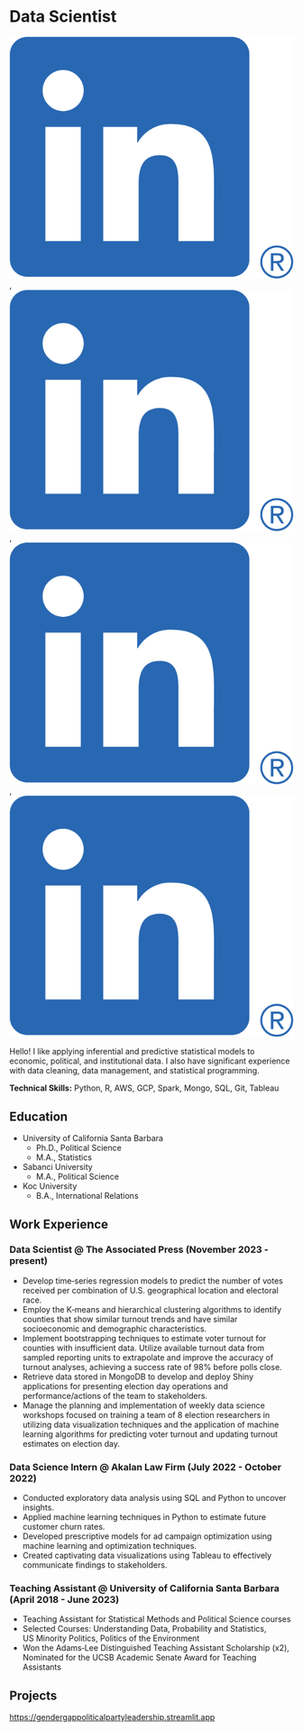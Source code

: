 # Data Scientist
[<img src="/assets/LI-In-Bug.png">](https://www.linkedin.com/in/selinkarabulut/), [<img src="/assets/LI-In-Bug.png">](https://github.com/selinekarabulut), [<img src="/assets/LI-In-Bug.png">](https://gendergappoliticalpartyleadership.streamlit.app), [<img src="/assets/LI-In-Bug.png">](https://public.tableau.com/app/profile/selin8335/vizzes)

Hello! I like applying inferential and predictive statistical models to economic, political, and institutional data. I also have significant experience with data cleaning, data management, and statistical programming. 

**Technical Skills:** Python, R, AWS, GCP, Spark, Mongo, SQL, Git, Tableau

## Education
- University of California Santa Barbara
  - Ph.D., Political Science
  - M.A., Statistics
- Sabanci University
  - M.A., Political Science
- Koc University
  - B.A., International Relations

## Work Experience

### Data Scientist @ The Associated Press (November 2023 - present)
- Develop time‑series regression models to predict the number of votes received per combination of U.S. geographical location and electoral
race.
- Employ the K‑means and hierarchical clustering algorithms to identify counties that show similar turnout trends and have similar socioeconomic
and demographic characteristics.
- Implement bootstrapping techniques to estimate voter turnout for counties with insufficient data. Utilize available turnout data from sampled reporting units to extrapolate and improve the accuracy of turnout analyses, achieving a success rate of 98% before polls close.
- Retrieve data stored in MongoDB to develop and deploy Shiny applications for presenting election day operations and performance/actions of the team to stakeholders.
- Manage the planning and implementation of weekly data science workshops focused on training a team of 8 election researchers in utilizing data visualization
techniques and the application of machine learning algorithms for predicting voter turnout and updating turnout estimates on election
day.

### Data Science Intern @ Akalan Law Firm (July 2022 - October 2022)
- Conducted exploratory data analysis using SQL and Python to uncover insights.
- Applied machine learning techniques in Python to estimate future customer churn rates.
- Developed prescriptive models for ad campaign optimization using machine learning and optimization techniques.
- Created captivating data visualizations using Tableau to effectively communicate findings to stakeholders.

### Teaching Assistant @ University of California Santa Barbara (April 2018 - June 2023)
- Teaching Assistant for Statistical Methods and Political Science courses
-  Selected Courses: Understanding Data, Probability and Statistics,\
  US Minority Politics, Politics of the Environment
-  Won the Adams‑Lee Distinguished Teaching Assistant Scholarship (x2),\
  Nominated for the UCSB Academic Senate Award for Teaching Assistants

## Projects 
<https://gendergappoliticalpartyleadership.streamlit.app>


